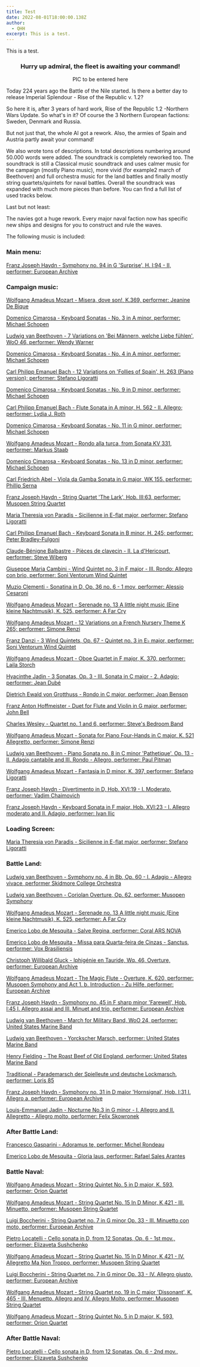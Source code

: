 ```yaml
---
title: Test
date: 2022-08-01T18:00:00.138Z
author:
  - QHH
excerpt: This is a test.
---
```

This is a test.





























































<center>

### Hurry up admiral, the fleet is awaiting your command!

PIC to be entered here

</center>

Today 224 years ago the Battle of the Nile started. Is there a better day to release Imperial Splendour - Rise of the Republic v. 1.2?

So here it is, after 3 years of hard work, Rise of the Republic 1.2 -Northern Wars Update. So what's in it? Of course the 3 Northern European factions: Sweden, Denmark and Russia. 

But not just that, the whole AI got a rework. Also, the armies of Spain and Austria partly await your command! 

We also wrote tons of descriptions. In total descriptions numbering around 50.000 words were added. The soundtrack is completely reworked too. The soundtrack is still a Classical music soundtrack and uses calmer music for the campaign (mostly Piano music), more vivid (for example2 march of Beethoven) and full orchestra music for the land battles and finally mostly string quartets/quintets for naval battles. Overall the soundtrack was expanded with much more pieces than before. You can find a full list of used tracks below. 

Last but not least: 

The navies got a huge rework. Every major naval faction now has specific new ships and designs for you to construct and rule the waves.

The following music is included:

### Main menu:

[Franz Joseph Haydn - Symphony no. 94 in G 'Surprise', H. I:94 - II, performer: European Archive](https://musopen.org/music/5488-symphony-no-94-in-g-major-surprise-h-i94/)


### Campaign music:

[Wolfgang Amadeus Mozart - Misera, dove son!, K.369, performer: Jeanine De Bique](https://musopen.org/music/3887/wolfgang-amadeus-mozart/misera-dove-son-k369/)  

[Domenico Cimarosa - Keyboard Sonatas - No. 3 in A minor, performer: Michael Schopen](https://musopen.org/music/43151-keyboard-sonatas/)

[Ludwig van Beethoven - 7 Variations on 'Bei M&auml;nnern, welche Liebe f&uuml;hlen', WoO 46, performer: Wendy Warner](https://musopen.org/music/43264-7-variations-on-bei-mannern-welche-liebe-fuhlen-woo-46/)

[Domenico Cimarosa - Keyboard Sonatas - No. 4 in A minor, performer: Michael Schopen](https://musopen.org/music/43151-keyboard-sonatas/)

[Carl Philipp Emanuel Bach - 12 Variations on 'Follies of Spain', H. 263 (Piano version); performer: Stefano Ligoratti](https://musopen.org/music/3162/carl-philipp-emanuel-bach/12-variations-on-follies-of-spain-h-263/)

[Domenico Cimarosa - Keyboard Sonatas - No. 9 in D minor, performer: Michael Schopen](https://musopen.org/music/43151-keyboard-sonatas/)

[Carl Philipp Emanuel Bach - Flute Sonata in A minor, H. 562 - II. Allegro; performer: Lydia J. Roth](https://musopen.org/music/3155/carl-philipp-emanuel-bach/flute-sonata-in-a-minor-h-562/)

[Domenico Cimarosa - Keyboard Sonatas - No. 11 in G minor, performer: Michael Schopen](https://musopen.org/music/43151-keyboard-sonatas/)

[Wolfgang Amadeus Mozart - Rondo alla turca, from Sonata KV 331, performer: Markus Staab](https://musopen.org/music/3891/wolfgang-amadeus-mozart/requiem-in-d-minor-k-626/)

[Domenico Cimarosa - Keyboard Sonatas - No. 13 in D minor, performer: Michael Schopen](https://musopen.org/music/43151-keyboard-sonatas/)

[Carl Friedrich Abel - Viola da Gamba Sonata in G major, WK 155. performer: Phillip Serna](https://musopen.org/music/43221-viola-da-gamba-sonata-in-g-major-wk-155/)

[Franz Joseph Haydn - String Quartet 'The Lark', Hob. III:63, performer: Musopen String Quartet](https://musopen.org/music/1594/franz-joseph-haydn/string-quartet-the-lark-hob-iii63/)

[Maria Theresia von Paradis - Sicilienne in E-flat major, performer: Stefano Ligoratti](https://musopen.org/music/3993/maria-theresia-von-paradis/sicilienne-in-e-flat-major/)

[Carl Philipp Emanuel Bach - Keyboard Sonata in B minor, H. 245; performer: Peter Bradley-Fulgoni](https://musopen.org/music/9270-keyboard-sonata-in-b-minor-h-245/)

[Claude-B&eacute;nigne Balbastre - Pi&egrave;ces de clavecin - II. La d'Hericourt, performer: Steve Wiberg](https://musopen.org/music/27552-pieces-de-clavecin/)

[Giuseppe Maria Cambini - Wind Quintet no. 3 in F major - III. Rondo: Allegro con brio, performer: Soni Ventorum Wind Quintet](https://musopen.org/music/32423-wind-quintet-no-3-in-f-major/)

[Muzio Clementi - Sonatina in D, Op. 36 no. 6 - 1 mov, performer: Alessio Cesaroni](https://musopen.org/music/43859-sonatina-in-d-op-36-no-6/)

[Wolfgang Amadeus Mozart - Serenade no. 13 A little night music (Eine kleine Nachtmusik), K. 525, performer: A Far Cry](https://musopen.org/music/28074-serenade-no-13-a-little-night-music-eine-kleine-nachtmusik-k-525/)

[Wolfgang Amadeus Mozart - 12 Variations on a French Nursery Theme K 265; performer: Simone Renzi](https://musopen.org/music/2762/wolfgang-amadeus-mozart/12-variations-on-a-french-nursery-theme-k-265300e/)

[Franz Danzi - 3 Wind Quintets, Op. 67 - Quintet no. 3 in E♭ major, performer: Soni Ventorum Wind Quintet](https://musopen.org/music/12049-3-wind-quintets-op67/)

[Wolfgang Amadeus Mozart - Oboe Quartet in F major, K. 370, performer: Laila Storch](https://musopen.org/music/2980-oboe-quartet-in-f-major-k-370/)

[Hyacinthe Jadin - 3 Sonatas, Op. 3 - III. Sonata in C major - 2. Adagio; performer: Jean Dub&eacute;](https://musopen.org/music/3668/hyacinthe-jadin/3-sonatas-op-3/)

[Dietrich Ewald von Grotthuss - Rondo in C major, performer: Joan Benson](https://musopen.org/music/44148-rondo-in-c-major/)

[Franz Anton Hoffmeister - Duet for Flute and Violin in G major, performer: John Bell](https://musopen.org/music/12217-duet-for-flute-and-violin-in-g-major/)

[Charles Wesley - Quartet no. 1 and 6, performer: Steve's Bedroom Band](https://musopen.org/music/41153-6-string-quartets/)

[Wolfgang Amadeus Mozart - Sonata for Piano Four-Hands in C major, K. 521 Allegretto, performer: Simone Renzi](https://musopen.org/music/3102-sonata-for-piano-four-hands-in-c-major-k-521/)

[Ludwig van Beethoven - Piano Sonata no. 8 in C minor 'Pathetique', Op. 13 - II. Adagio cantabile and III. Rondo - Allegro, performer: Paul Pitman](https://musopen.org/music/33-piano-sonata-no-8-in-c-minor-pathetique-op-13/)

[Wolfgang Amadeus Mozart - Fantasia in D minor, K. 397, performer: Stefano Ligoratti](https://musopen.org/music/27883-fantasia-in-d-minor-k-397/)

[Franz Joseph Haydn - Divertimento in D, Hob. XVI:19 - I. Moderato, performer: Vadim Chaimovich](https://musopen.org/music/5148-divertimento-in-d-major-hob-xvi19/)

[Franz Joseph Haydn - Keyboard Sonata in F major, Hob. XVI:23 - I. Allegro moderato and II. Adagio, performer: Ivan Ilic](https://musopen.org/music/5326-keyboard-sonata-in-f-major-hob-xvi23/)


### Loading Screen:

[Maria Theresia von Paradis - Sicilienne in E-flat major, performer: Stefano Ligoratti](https://musopen.org/music/3993/maria-theresia-von-paradis/sicilienne-in-e-flat-major/)


### Battle Land:


[Ludwig van Beethoven - Symphony no. 4 in Bb, Op. 60 - I. Adagio - Allegro vivace, performer Skidmore College Orchestra](https://musopen.org/music/2566-symphony-no-4-in-b-flat-major-op-60/)

[Ludwig van Beethoven - Coriolan Overture, Op. 62, performer: Musopen Symphony](https://musopen.org/music/2604-coriolan-overture-op-62/)

[Wolfgang Amadeus Mozart - Serenade no. 13 A little night music (Eine kleine Nachtmusik), K. 525, performer: A Far Cry</a>](https://musopen.org/music/28074-serenade-no-13-a-little-night-music-eine-kleine-nachtmusik-k-525/)

[Emerico Lobo de Mesquita - Salve Regina, performer: Coral ARS NOVA</a>](https://musopen.org/music/3786/emerico-lobo-de-mesquita/salve-regina/)

[Emerico Lobo de Mesquita - Missa para Quarta-feira de Cinzas - Sanctus, performer: Vox Brasiliensis](https://musopen.org/music/43467-missa-para-quarta-feira-de-cinzas/)

[Christoph Willibald Gluck - Iphig&eacute;nie en Tauride, Wq. 46, Overture, performer: European Archive](https://musopen.org/music/7975-iphigenie-en-tauride-wq-46/)

[Wolfgang Amadeus Mozart - The Magic Flute - Overture, K. 620, performer: Musopen Symphony and Act 1. b. Introduction - Zu Hilfe, performer: European Archive](https://musopen.org/music/2714-the-magic-flute-k-620/)

[Franz Joseph Haydn - Symphony no. 45 in F sharp minor 'Farewell', Hob. I:45 I. Allegro assai and III. Minuet and trio, performer: European Archive](https://musopen.org/music/1186/franz-joseph-haydn/symphony-no-45-in-f-sharp-minor-farewell-hob-i45/)

[Ludwig van Beethoven - March for Military Band, WoO 24, performer: United States Marine Band](https://musopen.org/music/13549-march-for-military-band-woo-24/)

[Ludwig van Beethoven - Yorckscher Marsch, performer: United States Marine Band](https://commons.wikimedia.org/wiki/File:Yorckscher_Marsch_-_U.S._Marine_Band.ogg)

[Henry Fielding - The Roast Beef of Old England, performer: United States Marine Band](https://commons.wikimedia.org/wiki/File:Roast_Beef_of_England.ogg)

[Traditional - Parademarsch der Spielleute und deutsche Lockmarsch](https://commons.wikimedia.org/wiki/File:Parademarsch_und_Locke.ogg?uselang=de), [performer: Loris 85](https://en.wikipedia.org/wiki/de:User:Loris_85)

[Franz Joseph Haydn - Symphony no. 31 in D major 'Hornsignal', Hob. I:31 I. Allegro a, performer: European Archive](https://musopen.org/music/5418-symphony-no-31-in-d-major-hornsignal-hob-i31/)

[Louis-Emmanuel Jadin - Nocturne No.3 in G minor - I. Allegro and II. Allegretto - Allegro molto, performer: Felix Skowronek](https://musopen.org/music/44153-nocturne-no3-in-g-minor/)


### After Battle Land:

[Francesco Gasparini - Adoramus te, performer: Michel Rondeau](https://musopen.org/music/3529/francesco-gasparini/adoramus-te/)

[Emerico Lobo de Mesquita - Gloria laus, performer: Rafael Sales Arantes](https://musopen.org/music/43465-gloria-laus/)


### Battle Naval:

[Wolfgang Amadeus Mozart - String Quintet No. 5 in D major, K. 593, performer: Orion Quartet](https://musopen.org/music/3018-string-quintet-no-5-in-d-major-k-593/)

[Wolfgang Amadeus Mozart - String Quartet No. 15 In D Minor, K 421 - III. Minuetto, performer: Musopen String Quartet](https://musopen.org/music/2998-string-quartet-no-15-in-d-minor-k-421/)

[Luigi Boccherini - String Quartet no. 7 in G minor Op. 33 - III. Minuetto con moto, performer: European Archive](https://musopen.org/music/16328-6-string-quartets-g-201-206-op-32/)

[Pietro Locatelli - Cello sonata in D, from 12 Sonatas, Op. 6 - 1st mov., performer: Elizaveta Sushchenko](https://musopen.org/music/33427-cello-sonata-in-d-from-12-sonatas-op-6/)

[Wolfgang Amadeus Mozart - String Quartet No. 15 In D Minor, K 421 - IV. Allegretto Ma Non Troppo, performer: Musopen String Quartet](https://musopen.org/music/2998-string-quartet-no-15-in-d-minor-k-421/)

[Luigi Boccherini - String Quartet no. 7 in G minor Op. 33 - IV. Allegro giusto, performer: European Archive](https://musopen.org/music/16328-6-string-quartets-g-201-206-op-32/)

[Wolfgang Amadeus Mozart - String Quartet no. 19 in C major 'Dissonant', K. 465 - III. Menuetto. Allegro and IV. Allegro Molto, performer: Musopen String Quartet](https://musopen.org/music/3002-string-quartet-no-19-in-c-major-dissonant-k-465/)

[Wolfgang Amadeus Mozart - String Quintet No. 5 in D major, K. 593, performer: Orion Quartet](https://musopen.org/music/3018-string-quintet-no-5-in-d-major-k-593/)


### After Battle Naval:

[Pietro Locatelli - Cello sonata in D, from 12 Sonatas, Op. 6 - 2nd mov., performer: Elizaveta Sushchenko](https://musopen.org/music/33427-cello-sonata-in-d-from-12-sonatas-op-6/)